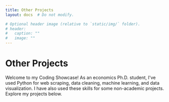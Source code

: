 ```yaml
---
title: Other Projects
layout: docs  # Do not modify.

# Optional header image (relative to `static/img/` folder).
# header:
#   caption: ""
#   image: ""
---
```

# Other Projects
Welcome to my Coding Showcase! As an economics Ph.D. student, I've used Python for web scraping, data cleaning, machine learning, and data visualization. I have also used these skills for some non-academic projects. Explore my projects below.
